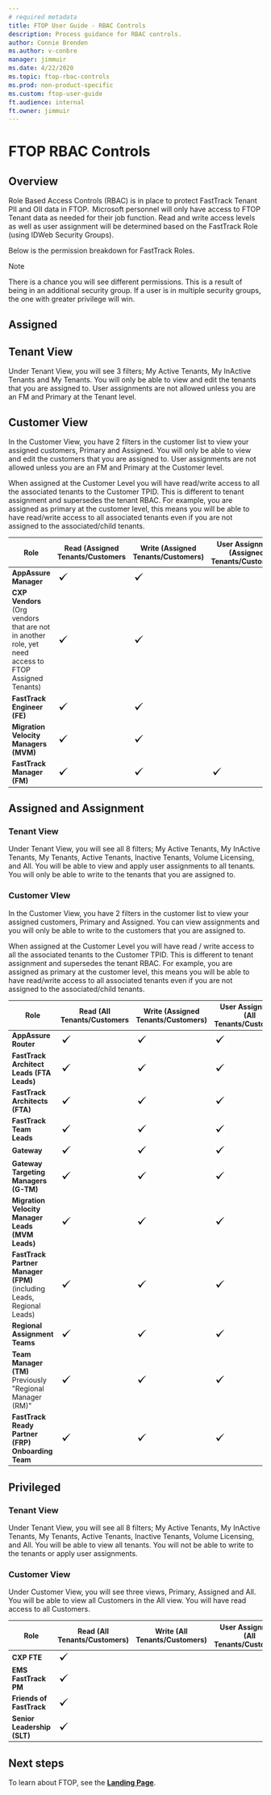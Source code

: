 ```yaml
---
# required metadata
title: FTOP User Guide - RBAC Controls
description: Process guidance for RBAC controls.
author: Connie Brenden
ms.author: v-conbre
manager: jimmuir
ms.date: 4/22/2020
ms.topic: ftop-rbac-controls
ms.prod: non-product-specific
ms.custom: ftop-user-guide
ft.audience: internal
ft.owner: jimmuir
---
```

# FTOP RBAC Controls

## Overview

Role Based Access Controls (RBAC) is in place to protect FastTrack Tenant PII and OII data in FTOP.  Microsoft personnel will only have access to FTOP Tenant data as needed for their job function. Read and write access levels as well as user assignment will be determined based on the FastTrack Role (using IDWeb Security Groups).

Below is the permission breakdown for FastTrack Roles.

> [!NOTE]
> There is a chance you will see different permissions. This is a result of being in an additional security group. If a user is in multiple security groups, the one with greater privilege will win.

## Assigned

## Tenant View

Under Tenant View, you will see 3 filters; My Active Tenants, My InActive Tenants and My Tenants. You will only be able to view and edit the tenants that you are assigned to. User assignments are not allowed unless you are an FM and Primary at the Tenant level.

## Customer View

In the Customer View, you have 2 filters in the customer list to view your assigned customers, Primary and Assigned. You will only be able to view and edit the customers that you are assigned to. User assignments are not allowed unless you are an FM and Primary at the Customer level.

When assigned at the Customer Level you will have read/write access to all the associated tenants to the Customer TPID. This is different to tenant assignment and supersedes the tenant RBAC. For example, you are assigned as primary at the customer level, this means you will be able to have read/write access to all associated tenants even if you are not assigned to the associated/child tenants.  

|Role  |Read (Assigned Tenants/Customers  |Write (Assigned Tenants/Customers)  |User Assignment (Assigned Tenants/Customers)  |
|---------|---------|---------|---------|
|**AppAssure Manager**     |![checkmark.png](media/access-to-ftop/checkmark.png)       |![checkmark.png](media/access-to-ftop/checkmark.png)        |         |
|**CXP Vendors** (Org vendors that are not in another role, yet need access to FTOP Assigned Tenants)     |![checkmark.png](media/access-to-ftop/checkmark.png)       |![checkmark.png](media/access-to-ftop/checkmark.png)        |         |
|**FastTrack Engineer (FE)**     |![checkmark.png](media/access-to-ftop/checkmark.png)       |![checkmark.png](media/access-to-ftop/checkmark.png)        |         |
|**Migration Velocity Managers (MVM)**    |![checkmark.png](media/access-to-ftop/checkmark.png)        |![checkmark.png](media/access-to-ftop/checkmark.png)        |         |
|**FastTrack Manager (FM)**     |![checkmark.png](media/access-to-ftop/checkmark.png)        |![checkmark.png](media/access-to-ftop/checkmark.png)        |![checkmark.png](media/access-to-ftop/checkmark.png)        |

## Assigned and Assignment

### Tenant View

Under Tenant View, you will see all 8 filters; My Active Tenants, My InActive Tenants, My Tenants, Active Tenants, Inactive Tenants, Volume Licensing, and All. You will be able to view and apply user assignments to all tenants. You will only be able to write to the tenants that you are assigned to.

### Customer VIew

In the Customer View, you have 2 filters in the customer list to view your assigned customers, Primary and Assigned. You can view assignments and you will only be able to write to the customers that you are assigned to.

When assigned at the Customer Level you will have read / write access to all the associated tenants to the Customer TPID. This is different to tenant assignment and supersedes the tenant RBAC. For example, you are assigned as primary at the customer level, this means you will be able to have read/write access to all associated tenants even if you are not assigned to the associated/child tenants.  

|Role  |Read (All Tenants/Customers  |Write (Assigned Tenants/Customers)  |User Assignment (All Tenants/Customers)  |
|---------|---------|---------|---------|
|**AppAssure Router**     |![checkmark.png](media/access-to-ftop/checkmark.png)       |![checkmark.png](media/access-to-ftop/checkmark.png)        |![checkmark.png](media/access-to-ftop/checkmark.png)         |
|**FastTrack Architect Leads (FTA Leads)**   |![checkmark.png](media/access-to-ftop/checkmark.png)       |![checkmark.png](media/access-to-ftop/checkmark.png)        |![checkmark.png](media/access-to-ftop/checkmark.png)         |
|**FastTrack Architects (FTA)**     |![checkmark.png](media/access-to-ftop/checkmark.png)       |![checkmark.png](media/access-to-ftop/checkmark.png)        |![checkmark.png](media/access-to-ftop/checkmark.png)         |
|**FastTrack Team Leads**    |![checkmark.png](media/access-to-ftop/checkmark.png)        |![checkmark.png](media/access-to-ftop/checkmark.png)        |![checkmark.png](media/access-to-ftop/checkmark.png)         |
|**Gateway**     |![checkmark.png](media/access-to-ftop/checkmark.png)        |![checkmark.png](media/access-to-ftop/checkmark.png)        |![checkmark.png](media/access-to-ftop/checkmark.png)        |
|**Gateway Targeting Managers (G-TM)**     |![checkmark.png](media/access-to-ftop/checkmark.png)       |![checkmark.png](media/access-to-ftop/checkmark.png)        |![checkmark.png](media/access-to-ftop/checkmark.png)         |
|**Migration Velocity Manager Leads (MVM Leads)**    |![checkmark.png](media/access-to-ftop/checkmark.png)       |![checkmark.png](media/access-to-ftop/checkmark.png)        |![checkmark.png](media/access-to-ftop/checkmark.png)         |
|**FastTrack Partner Manager (FPM)** (including Leads, Regional Leads)     |![checkmark.png](media/access-to-ftop/checkmark.png)       |![checkmark.png](media/access-to-ftop/checkmark.png)        |![checkmark.png](media/access-to-ftop/checkmark.png)         |
|**Regional Assignment Teams**    |![checkmark.png](media/access-to-ftop/checkmark.png)        |![checkmark.png](media/access-to-ftop/checkmark.png)        |![checkmark.png](media/access-to-ftop/checkmark.png)         |
|**Team Manager (TM)** Previously "Regional Manager (RM)"     |![checkmark.png](media/access-to-ftop/checkmark.png)        |![checkmark.png](media/access-to-ftop/checkmark.png)        |![checkmark.png](media/access-to-ftop/checkmark.png)        |
|**FastTrack Ready Partner (FRP) Onboarding Team**     |![checkmark.png](media/access-to-ftop/checkmark.png)       |![checkmark.png](media/access-to-ftop/checkmark.png)        |![checkmark.png](media/access-to-ftop/checkmark.png)         |

## Privileged

### Tenant View

Under Tenant View, you will see all 8 filters; My Active Tenants, My InActive Tenants, My Tenants, Active Tenants, Inactive Tenants, Volume Licensing, and All. You will be able to view all tenants. You will not be able to write to the tenants or apply user assignments.

### Customer View

Under Customer View, you will see three views, Primary, Assigned and All. You will be able to view all Customers in the All view. You will have read access to all Customers.  

|Role  |Read (All Tenants/Customers)  |Write (All Tenants/Customers)  |User Assignment (All Tenants/Customers)  |
|---------|---------|---------|---------|
|**CXP FTE**     |![checkmark.png](media/access-to-ftop/checkmark.png)       |        |         |
|**EMS FastTrack PM**  |![checkmark.png](media/access-to-ftop/checkmark.png)       |        |         |
|**Friends of FastTrack**     |![checkmark.png](media/access-to-ftop/checkmark.png)       |        |         |
|**Senior Leadership (SLT)**    |![checkmark.png](media/access-to-ftop/checkmark.png)        |        |         |

## Next steps

To learn about FTOP, see the [**Landing Page**](landing-page.md).
